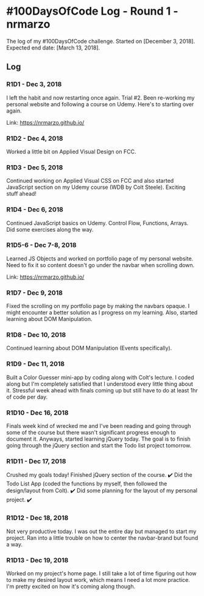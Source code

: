 # #100DaysOfCode Log - Round 1 - nrmarzo

The log of my #100DaysOfCode challenge. Started on [December 3, 2018]. Expected end date: [March 13, 2018]. 

## Log

### R1D1 - Dec 3, 2018
I left the habit and now restarting once again. Trial #2. Been re-working my personal website and following a course on Udemy. Here's to starting over again. 

Link: https://nrmarzo.github.io/ 

### R1D2 - Dec 4, 2018
Worked a little bit on Applied Visual Design on FCC.

### R1D3 - Dec 5, 2018
Continued working on Applied Visual CSS on FCC and also started JavaScript section on my Udemy course (WDB by Colt Steele). Exciting stuff ahead!

### R1D4 - Dec 6, 2018
Continued JavaScript basics on Udemy. Control Flow, Functions, Arrays. Did some exercises along the way.

### R1D5-6 - Dec 7-8, 2018
Learned JS Objects and worked on portfolio page of my personal website. Need to fix it so content doesn't go under the navbar when scrolling down. 

Link: https://nrmarzo.github.io/ 

### R1D7 - Dec 9, 2018
Fixed the scrolling on my portfolio page by making the navbars opaque. I might encounter a better solution as I progress on my learning. Also, started learning about DOM Manipulation.

### R1D8 - Dec 10, 2018
Continued learning about DOM Manipulation (Events specifically). 

### R1D9 - Dec 11, 2018
Built a Color Guesser mini-app by coding along with Colt's lecture. I coded along but I'm completely satisfied that I understood every little thing about it. Stressful week ahead with finals coming up but still have to do at least 1hr of code per day.

### R1D10 - Dec 16, 2018
Finals week kind of wrecked me and I've been reading and going through some of the course but there wasn't significant progress enough to document it. Anyways, started learning jQuery today. The goal is to finish going through the jQuery section and start the Todo list project tomorrow.

### R1D11 - Dec 17, 2018
Crushed my goals today!
Finished jQuery section of the course. ✔️
Did the Todo List App (coded the functions by myself, then followed the design/layout from Colt). ✔️
Did some planning for the layout of my personal project. ✔️

### R1D12 - Dec 18, 2018
Not very productive today. I was out the entire day but managed to start my project. Ran into a little trouble on how to center the navbar-brand but found a way.

### R1D13 - Dec 19, 2018
Worked on my project's home page. I still take a lot of time figuring out how to make my desired layout work, which means I need a lot more practice. I'm pretty excited on how it's coming along though. 
